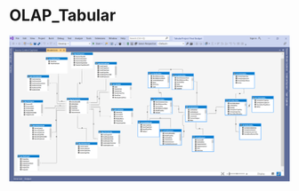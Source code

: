 # OLAP_Tabular


![alt text](https://github.com/JavidSalehzadeh/OLAP_Tabular/blob/master/Files/OLAP.png)
